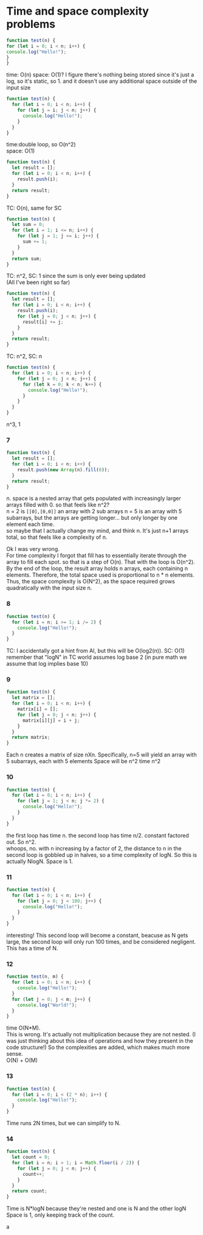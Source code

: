 # Time and space complexity problems

```ts
function test(n) {
for (let i = 0; i < n; i++) {
console.log("Hello!");
}
}
```
time: O(n) space: O(1)? I figure there's nothing being stored since it's just a log, so it's static, so 1.
and it doesn't use any additional space outside of the input size

```ts
function test(n) {
  for (let i = 0; i < n; i++) {
    for (let j = i; j < n; j++) {
      console.log("Hello!");
    }
  }
}
```
time:double loop, so O(n^2)  
space: O(1)

```ts
function test(n) {
  let result = [];
  for (let i = 0; i < n; i++) {
    result.push(i);
  }
  return result;
}
```
TC: O(n), same for SC

```ts
function test(n) {
  let sum = 0;
  for (let i = 1; i <= n; i++) {
    for (let j = 1; j <= i; j++) {
      sum += 1;
    }
  }
  return sum;
}
```
TC: n^2, SC: 1 since the sum is only ever being updated  
(All I've been right so far)
```ts
function test(n) {
  let result = [];
  for (let i = 0; i < n; i++) {
    result.push(i);
    for (let j = 0; j < n; j++) {
      result[i] += j;
    }
  }
  return result;
}
```
TC: n^2, SC: n

```ts
function test(n) {
  for (let i = 0; i < n; i++) {
    for (let j = 0; j < n; j++) {
      for (let k = 0; k < n; k++) {
        console.log("Hello!");
      }
    }
  }
}
```
n^3, 1  

### 7
```ts
function test(n) {
  let result = [];
  for (let i = 0; i < n; i++) {
    result.push(new Array(n).fill(0));
  }
  return result;
}
```
n. space is a nested array that gets populated with increasingly larger arrays filled with 0. so that feels like n^2?  
n = 2 is `[[0],[0,0]]` an array with 2 sub arrays
n = 5 is an array with 5 subarrays, but the arrays are getting longer... but only longer by one element each time.  
so maybe that
I actually change my mind, and think n. It's just n+1 arrays total, so that feels like a complexity of n.  

Ok I was very wrong.  
For time complexity I forgot that fill has to essentially iterate through the array to fill each spot. so that is a step
of O(n). That with the loop is O(n^2).  
By the end of the loop, the result array holds n arrays, each containing n elements. Therefore, the total space used is proportional to n * n elements. Thus, the space complexity is O(N^2), as the space required grows quadratically with the input size n.  

### 8
```ts
function test(n) {
  for (let i = n; i >= 1; i /= 2) {
    console.log("Hello!");
  }
}
```
TC: I accidentally got a hint from AI, but this will be O(log2(n)). SC: O(1)  
remember that "logN" in TC world assumes log base 2 (in pure math we assume that log implies base 10)
### 9
```ts
function test(n) {
  let matrix = [];
  for (let i = 0; i < n; i++) {
    matrix[i] = [];
    for (let j = 0; j < n; j++) {
      matrix[i][j] = i + j;
    }
  }
  return matrix;
}
```
Each n creates a matrix of size nXn. Specifically, n=5 will yield an array with 5 subarrays, each with 5 elements
Space will be n^2
time n^2
### 10
```ts
function test(n) {
  for (let i = 0; i < n; i++) {
    for (let j = 1; j < n; j *= 2) {
      console.log("Hello!");
    }
  }
}
```
the first loop has time n. the second loop has time n/2. constant factored out. So n^2.  
whoops, no. with n increasing by a factor of 2, the distance to n in the second loop is gobbled up in halves, so a time
complexity of logN. So this is actually NlogN. Space is 1.
### 11
```ts
function test(n) {
  for (let i = 0; i < n; i++) {
    for (let j = 0; j < 100; j++) {
      console.log("Hello!");
    }
  }
}
```
interesting! This second loop will become a constant, beacuse as N gets large, the second loop will only run 100 times, 
and be considered negligent. This has a time of N.

### 12
```ts
function test(n, m) {
  for (let i = 0; i < n; i++) {
    console.log("Hello!");
  }
  for (let j = 0; j < m; j++) {
    console.log("World!");
  }
}
```
time O(N*M).  
This is wrong. It's actually not multiplication because they are not nested. (I was just thinking about this idea of 
operations and how they present in the code structure!) So the complexities are added, which makes much more sense.  
O(N) + O(M)

### 13
```ts
function test(n) {
  for (let i = 0; i < (2 * n); i++) {
    console.log("Hello!");
  }
}
```
Time runs 2N times, but we can simplify to N. 
### 14
```ts
function test(n) {
  let count = 0;
  for (let i = n; i > 1; i = Math.floor(i / 2)) {
    for (let j = 0; j < n; j++) {
      count++;
    }
  }
  return count;
}
```
Time is N*logN because they're nested and one is N and the other logN
Space is 1, only keeping track of the count.

















a